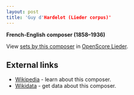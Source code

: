 ```yaml
---
layout: post
title: 'Guy d'Hardelot (Lieder corpus)'
---
```


__French-English composer (1858–1936)__

View [sets by this composer] in [OpenScore Lieder].

[sets by this composer]: https://musescore.com/openscore-lieder-corpus/sets?order=title&text=Hardelot,+Guy
[OpenScore Lieder]: https://musescore.com/openscore-lieder-corpus

## External links

- [Wikipedia] - learn about this composer.
- [Wikidata] - get data about this composer.

[Wikipedia]: https://en.wikipedia.org/wiki/Guy_d'Hardelot
[Wikidata]: https://www.wikidata.org/wiki/Q5622702
